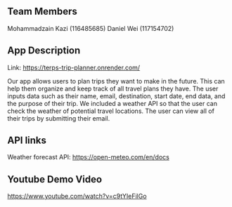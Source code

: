 ## Team Members 

Mohammadzain Kazi (116485685)
Daniel Wei (117154702)

## App Description

Link: https://terps-trip-planner.onrender.com/ 

Our app allows users to plan trips they want to make in the future. This can help them organize and keep track of all travel plans they have. The user inputs data such as their name, email, destination, start date, end data, and the purpose of their trip.
We included a weather API so that the user can check the weather of potential travel locations.
The user can view all of their trips by submitting their email. 

## API links
Weather forecast API:
https://open-meteo.com/en/docs

## Youtube Demo Video

https://www.youtube.com/watch?v=c9tYIeFilGo





